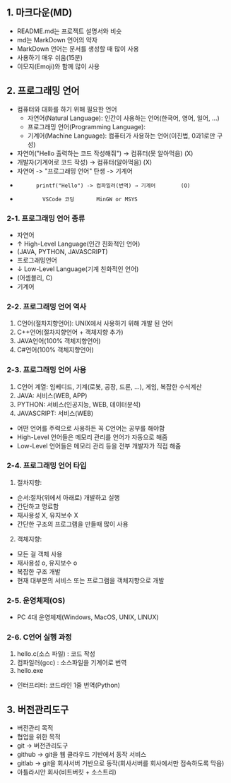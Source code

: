## 1. 마크다운(MD)
 - README.md는 프로젝트 설명서와 비슷
 - md는 MarkDown 언어의 약자
 - MarkDown 언어는 문서를 생성할 때 많이 사용
 - 사용하기 매우 쉬움(15분)
 - 이모지(Emoji)와 함께 많이 사용

## 2. 프로그래밍 언어
 - 컴퓨터와 대화를 하기 위해 필요한 언어
   + 자연어(Natural Language): 인간이 사용하는 언어(한국어, 영어, 일어, ...)
   + 프로그래밍 언어(Programming Language): 
   + 기계어(Machine Language): 컴퓨터가 사용하는 언어(이진법, 0과1로만 구성)
 - 자연어("Hello 출력하는 코드 작성해줘") → 컴퓨터(못 알아먹음)  (X)
 - 개발자(기계어로 코드 작성) → 컴퓨터(알아먹음)                 (X)
 - 자연어 -> "프로그래밍 언어" 탄생 -> 기계어
 -           printf("Hello") -> 컴파일러(번역) → 기계어        (O)
 -             VSCode 코딩       MinGW or MSYS

### 2-1. 프로그래밍 언어 종류
 - 자연어
 -  ↑ High-Level Language(인간 친화적인 언어)
 -    (JAVA, PYTHON, JAVASCRIPT)
 - 프로그래밍언어 
 -  ↓ Low-Level Language(기계 친화적인 언어)
 -    (어셈블리, C)
 - 기계어

### 2-2. 프로그래밍 언어 역사 
 1. C언어(절차지향언어): UNIX에서 사용하기 위해 개발 된 언어
 2. C++언어(절차지향언어 + 객체지향 추가)
 3. JAVA언어(100% 객체지향언어)
 4. C#언어(100% 객체지향언어)

### 2-3. 프로그래밍 언어 사용
 1. C언어 계열: 임베디드, 기계(로봇, 공장, 드론, ...), 게임, 복잡한 수식계산
 2. JAVA: 서비스(WEB, APP)
 3. PYTHON: 서비스(인공지능, WEB, 데이터분석)
 4. JAVASCRIPT: 서비스(WEB)
 * 어떤 언어를 주력으로 사용하든 꼭 C언어는 공부를 해야함
 * High-Level 언어들은 메모리 관리를 언어가 자동으로 해줌
 * Low-Level 언어들은 메모리 관리 등을 전부 개발자가 직접 해줌

### 2-4. 프로그래밍 언어 타입
 1. 절차지향:
   - 순서:절차(위에서 아래로) 개발하고 실행
   - 간단하고 명료함
   - 재사용성 X, 유지보수 X
   - 간단한 구조의 프로그램을 만들때 많이 사용
 2. 객체지향: 
   - 모든 걸 객체 사용
   - 재사용성 o, 유지보수 o
   - 복잡한 구조 개발
   - 현재 대부분의 서비스 또는 프로그램을 객체지향으로 개발

### 2-5. 운영체제(OS)
 - PC 4대 운영체제(Windows, MacOS, UNIX, LINUX) 

### 2-6. C언어 실행 과정
 1. hello.c(소스 파일) : 코드 작성
 2. 컴파일러(gcc)      : 소스파일을 기계어로 번역
 3. hello.exe
 * 인터프리터: 코드라인 1줄 번역(Python)


## 3. 버전관리도구
- 버전관리 목적
- 협업을 위한 목적
- git → 버전관리도구 
- github → git을 웹 클라우드 기반에서 동작 서비스
- gitlab → git을 회사서버 기반으로 동작(회사서버를 회사에서만 접속하도록 막음)
- 아틀라시안 회사(비트버킷 + 소스트리) 